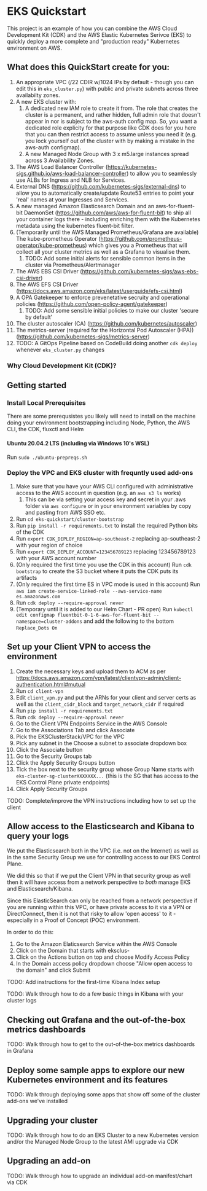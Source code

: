 # EKS Quickstart

This project is an example of how you can combine the AWS Cloud Development Kit (CDK) and the AWS Elastic Kubernetes Serivce (EKS) to quickly deploy a more complete and "production ready" Kubernetes environment on AWS.

## What does this QuickStart create for you:

1. An appropriate VPC (/22 CDIR w/1024 IPs by default - though you can edit this in `eks_cluster.py`) with public and private subnets across three availabilty zones.
1. A new EKS cluster with:
    1. A dedicated new IAM role to create it from. The role that creates the cluster is a permanent, and rather hidden, full admin role that doesn't appear in nor is subject to the aws-auth config map. So, you want a dedicated role explicity for that purpose like CDK does for you here that you can then restrict access to assume unless you need it (e.g. you lock yourself out of the cluster with by making a mistake in the aws-auth configmap).
    1. A new Managed Node Group with 3 x m5.large instances spread across 3 Availability Zones.
1. The AWS Load Balancer Controller (https://kubernetes-sigs.github.io/aws-load-balancer-controller) to allow you to seamlessly use ALBs for Ingress and NLB for Services.
1. External DNS (https://github.com/kubernetes-sigs/external-dns) to allow you to automatically create/update Route53 entries to point your 'real' names at your Ingresses and Services.
1. A new managed Amazon Elasticsearch Domain and an aws-for-fluent-bit DaemonSet (https://github.com/aws/aws-for-fluent-bit) to ship all your container logs there - including enriching them with the Kubernetes metadata using the kubernetes fluent-bit filter.
1. (Temporarily until the AWS Managed Prometheus/Grafana are available) The kube-prometheus Operator (https://github.com/prometheus-operator/kube-prometheus) which gives you a Prometheus that will collect all your cluster metrics as well as a Grafana to visualise them.
    1. TODO: Add some initial alerts for sensible common items in the cluster via Prometheus/Alertmanager
1. The AWS EBS CSI Driver (https://github.com/kubernetes-sigs/aws-ebs-csi-driver)
1. The AWS EFS CSI Driver (https://docs.aws.amazon.com/eks/latest/userguide/efs-csi.html)
1. A OPA Gatekeeper to enforce prevenetative secruity and operational policies (https://github.com/open-policy-agent/gatekeeper)
    1. TODO: Add some sensible initial policies to make our cluster 'secure by default'
1. The cluster autoscaler (CA) (https://github.com/kubernetes/autoscaler)
1. The metrics-server (required for the Horizontal Pod Autoscaler (HPA)) (https://github.com/kubernetes-sigs/metrics-server)
1. TODO: A GitOps Pipeline based on CodeBuild doing another `cdk deploy` whenever `eks_cluster.py` changes

### Why Cloud Development Kit (CDK)?

## Getting started

### Install Local Prerequisites
There are some prerequsistes you likely will need to install on the machine doing your environment bootstrapping including Node, Python, the AWS CLI, the CDK, fluxctl and Helm

#### Ubuntu 20.04.2 LTS (including via Windows 10's WSL)
Run `sudo ./ubuntu-prepreqs.sh`

### Deploy the VPC and EKS cluster with frequntly used add-ons

1. Make sure that you have your AWS CLI configured with administrative access to the AWS account in question (e.g. an `aws s3 ls` works)
    1. This can be via setting your access key and secret in your .aws folder via `aws configure` or in your environment variables by copy and pasting from AWS SSO etc.
1. Run `cd eks-quickstart/cluster-bootstrap`
1. Run `pip install -r requirements.txt` to install the required Python bits of the CDK
1. Run `export CDK_DEPLOY_REGION=ap-southeast-2` replacing ap-southeast-2 with your region of choice
1. Run `export CDK_DEPLOY_ACCOUNT=123456789123` replacing 123456789123 with your AWS account number
1. (Only required the first time you use the CDK in this account) Run `cdk bootstrap` to create the S3 bucket where it puts the CDK puts its artifacts
1. (Only required the first time ES in VPC mode is used in this account) Run `aws iam create-service-linked-role --aws-service-name es.amazonaws.com`
1. Run `cdk deploy --require-approval never`
1. (Temporary until it is added to our Helm Chart - PR open) Run `kubectl edit configmap fluentbit-0-1-6-aws-for-fluent-bit --namespace=cluster-addons` and add the following to the bottom `Replace_Dots On`

## Set up your Client VPN to access the environment

1. Create the necessary keys and upload them to ACM as per https://docs.aws.amazon.com/vpn/latest/clientvpn-admin/client-authentication.html#mutual
1. Run `cd client-vpn`
1. Edit `client_vpn.py` and put the ARNs for your client and server certs as well as the `client_cidr_block` and `target_network_cidr` if required
1. Run `pip install -r requirements.txt`
1. Run `cdk deploy --require-approval never`
1. Go to the Client VPN Endpoints Service in the AWS Console
1. Go to the Associations Tab and click Associate
1. Pick the EKSClusterStack/VPC for the VPC
1. Pick any subnet in the Choose a subnet to associate dropdown box
1. Click the Associate button
1. Go to the Security Groups tab
1. Click the Apply Security Groups button
1. Tick the box next to the security group whose Group Name starts with `eks-cluster-sg-clusterXXXXXXX...` (this is the SG that has access to the EKS Control Plane private endpoints)
1. Click Apply Security Groups


TODO: Complete/improve the VPN instructions including how to set up the client

## Allow access to the Elasticsearch and Kibana to query your logs

We put the Elasticsearch both in the VPC (i.e. not on the Internet) as well as in the same Security Group we use for controlling access to our EKS Control Plane. 

We did this so that if we put the Client VPN in that security group as well then it will have access from a network perspective to *both* manage EKS and Elasticsearch/Kibana.

Since this ElasticSearch can only be reached from a network perspective if you are running within this VPC, or have private access to it via a VPN or DirectConnect, then it is not that risky to allow 'open access' to it - especially in a Proof of Concept (POC) environment.

In order to do this:

1. Go to the Amazon Elaticsearch Service within the AWS Console
1. Click on the Domain that starts with eksclus-
1. Click on the Actions button on top and choose Modify Access Policy
1. In the Domain access policy dropdown choose "Allow open access to the domain" and click Submit

TODO: Add instructions for the first-time Kibana Index setup

TODO: Walk through how to do a few basic things in Kibana with your cluster logs

## Checking out Grafana and the out-of-the-box metrics dashboards

TODO: Walk through how to get to the out-of-the-box metrics dashboards in Grafana

## Deploy some sample apps to explore our new Kubernetes environment and its features

TODO: Walk through deploying some apps that show off some of the cluster add-ons we've installed

## Upgrading your cluster

TODO: Walk through how to do an EKS Cluster to a new Kubernetes version and/or the Managed Node Group to the latest AMI upgrade via CDK

## Upgrading an add-on

TODO: Walk through how to upgrade an individual add-on manifest/chart via CDK